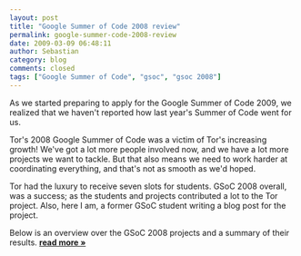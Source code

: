 ```yaml
---
layout: post
title: "Google Summer of Code 2008 review"
permalink: google-summer-code-2008-review
date: 2009-03-09 06:48:11
author: Sebastian
category: blog
comments: closed
tags: ["Google Summer of Code", "gsoc", "gsoc 2008"]
---
```


As we started preparing to apply for the Google Summer of Code 2009, we realized that we haven't reported how last year's Summer of Code went for us.

Tor's 2008 Google Summer of Code was a victim of Tor's increasing growth! We've got a lot more people involved now, and we have a lot more projects we want to tackle. But that also means we need to work harder at coordinating everything, and that's not as smooth as we'd hoped.

Tor had the luxury to receive seven slots for students. GSoC 2008 overall, was a success; as the students and projects contributed a lot to the Tor project. Also, here I am, a former GSoC student writing a blog post for the project.

Below is an overview over the GSoC 2008 projects and a summary of their results. [**read more »**](https://blog.torproject.org/blog/google-summer-code-2008-review)
